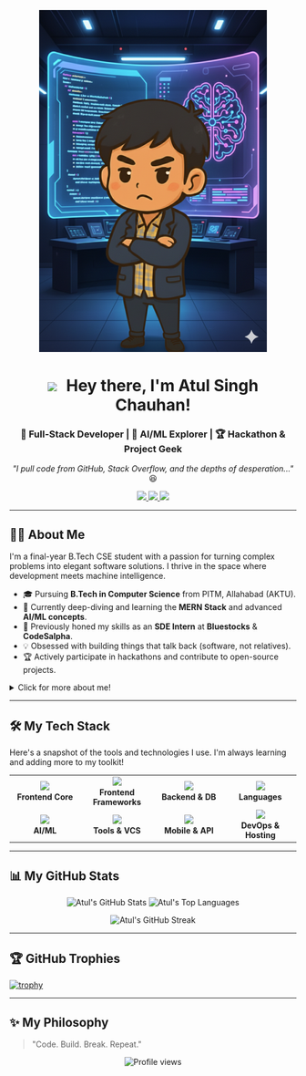 <!-- 
* Feel free to copy and paste this into your own README.
* To make it your own, you'll need to change the username `seriesatul` to your own GitHub username.
* You can also change the themes for the stats and trophies. I've left comments to show you how!
-->

<!-- Header Banner -->
<p align="center">
  <img height="600" width=400 src="https://raw.githubusercontent.com/seriesatul/seriesatul/main/Gemini_Generated_Image_5ivwx5ivwx5ivwx5.png" alt="Atul Singh Chauhan - Full-Stack Developer Banner">
</p>

<!-- Waving GIF and Intro -->
<h1 align="center">
  <img src="https://media.giphy.com/media/hvRJCLFzcasrR4ia7z/giphy.gif" width="30px" style="margin-right: 10px;">
  Hey there, I'm Atul Singh Chauhan!
</h1>
<h3 align="center">🚀 Full-Stack Developer | 🧠 AI/ML Explorer | 🏆 Hackathon & Project Geek</h3>

<!-- Quote -->
<p align="center">
  <i>"I pull code from GitHub, Stack Overflow, and the depths of desperation..."</i> 😆
</p>

<!-- Socials -->
<p align="center">
  <a href="mailto:atulsingh04895@gmail.com">
    <img src="https://img.shields.io/badge/Gmail-D14836?style=for-the-badge&logo=gmail&logoColor=white" />
  </a>
  <a href="https://www.linkedin.com/in/atul-singh-chauhan-a955b529b">
    <img src="https://img.shields.io/badge/LinkedIn-0A66C2?style=for-the-badge&logo=linkedin&logoColor=white" />
  </a>
  <a href="https://github.com/seriesatul">
    <img src="https://img.shields.io/badge/GitHub-171515?style=for-the-badge&logo=github&logoColor=white" />
  </a>
  <!-- Add other links like your portfolio or Twitter if you have them! -->
  <!-- 
  <a href="YOUR_PORTFOLIO_LINK">
    <img src="https://img.shields.io/badge/Portfolio-FF5722?style=for-the-badge&logo=todoist&logoColor=white" />
  </a> 
  -->
</p>

---

## 👨‍💻 About Me

I'm a final-year B.Tech CSE student with a passion for turning complex problems into elegant software solutions. I thrive in the space where development meets machine intelligence.

- 🎓 Pursuing **B.Tech in Computer Science** from PITM, Allahabad (AKTU).
- 🌱 Currently deep-diving and learning the **MERN Stack** and advanced **AI/ML concepts**.
- 💼 Previously honed my skills as an **SDE Intern** at **Bluestocks** & **CodeSalpha**.
- 💡 Obsessed with building things that talk back (software, not relatives).
- 🏆 Actively participate in hackathons and contribute to open-source projects.

<details>
  <summary>Click for more about me!</summary>
  
  - 💬 Ask me about **Web Development, Python, C++, or Data Structures**.
  - 📫 How to reach me: The best way is through [LinkedIn](https://www.linkedin.com/in/atul-singh-chauhan-a955b529b) or [Email](mailto:atulsingh04895@gmail.com).
  - 😄 Fun fact: I believe the three most important things in life are `Ctrl+C`, `Ctrl+V`, and a good night's sleep.
</details>

---

## 🛠️ My Tech Stack

Here's a snapshot of the tools and technologies I use. I'm always learning and adding more to my toolkit!

<table>
  <tr>
    <td align="center" width="120">
      <img src="https://skillicons.dev/icons?i=html,css,js" />
      <br><strong>Frontend Core</strong>
    </td>
    <td align="center" width="120">
      <img src="https://skillicons.dev/icons?i=react,redux,tailwind" />
      <br><strong>Frontend Frameworks</strong>
    </td>
    <td align="center" width="120">
      <img src="https://skillicons.dev/icons?i=nodejs,express,mongodb" />
      <br><strong>Backend & DB</strong>
    </td>
    <td align="center" width="120">
      <img src="https://skillicons.dev/icons?i=python,cpp,java" />
      <br><strong>Languages</strong>
    </td>
  </tr>
  <tr>
    <td align="center" width="120">
      <img src="https://skillicons.dev/icons?i=tensorflow,pytorch,sklearn" />
      <br><strong>AI/ML</strong>
    </td>
    <td align="center" width="120">
      <img src="https://skillicons.dev/icons?i=git,github,vscode" />
      <br><strong>Tools & VCS</strong>
    </td>
    <td align="center" width="120">
      <img src="https://skillicons.dev/icons?i=android,androidstudio,postman" />
      <br><strong>Mobile & API</strong>
    </td>
    <td align="center" width="120">
      <img src="https://skillicons.dev/icons?i=docker,vercel,netlify" />
      <br><strong>DevOps & Hosting</strong>
    </td>
  </tr>
</table>

---

## 📊 My GitHub Stats

<p align="center">
  <!-- GitHub Stats Card -->
  <img src="https://github-readme-stats.vercel.app/api?username=seriesatul&show_icons=true&theme=tokyonight&hide_border=true&include_all_commits=true&count_private=true" alt="Atul's GitHub Stats" width="49%"/>
  <!-- Top Langs Card -->
  <img src="https://github-readme-stats.vercel.app/api/top-langs/?username=seriesatul&layout=compact&theme=tokyonight&hide_border=true&include_all_commits=true&count_private=true&langs_count=8" alt="Atul's Top Languages" width="49%"/>
</p>

<p align="center">
  <!-- Streak Stats Card -->
  <img src="https://github-readme-streak-stats.herokuapp.com/?user=seriesatul&theme=tokyonight&hide_border=true" alt="Atul's GitHub Streak" />
</p>

<!-- 
NOTE: You can change the theme for the stats cards. 
Popular themes: dracula, radical, merko, gruvbox, tokyonight, onedark, cobalt, synthwave, highcontrast, dark
-->

---

## 🏆 GitHub Trophies

[![trophy](https://github-profile-trophy.vercel.app/?username=seriesatul&theme=onedark)](https://github.com/seriesatul/github-profile-trophy)

---

## ✨ My Philosophy
> "Code. Build. Break. Repeat."

<p align="center">
  <img src="https://komarev.com/ghpvc/?username=seriesatul&label=Profile%20Views&color=blueviolet&style=flat-square" alt="Profile views" />
</p>
